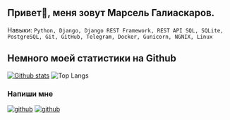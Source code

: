 ## Привет👋, меня зовут Марсель Галиаскаров.
Навыки:
`Python, Django, Django REST Framework, REST API SQL, SQLite, PostgreSQL, Git, GitHub, Telegram, Docker, Gunicorn, NGNIX, Linux`

## Немного моей статистики на Github
[![Github stats](https://github-readme-stats.vercel.app/api?username=Marsel168&show_icons=true&include_all_commits=true)](https://github.com/Marsel168/github-readme-stats)
![Top Langs](https://github-readme-stats.vercel.app/api/top-langs/?username=Marsel168&layout=compact)

### Напиши мне
[![github](https://img.shields.io/badge/google-red?logo=google&logoColor=white&style=for-the-badge)](https://mail.google.com/mail/u/0/?tab=rm&ogbl#inbox?compose=GTvVlcSBmXHqRGdVxPLhRcmHzDDwwWCBKnhpgdQKPVSpbHhxhjWcbkbXzrhvNbnWfKvcpzMSrdjNs)  [![github](https://img.shields.io/badge/vkontakte-blue?logo=vkontakte&logoColor=white&style=for-the-badge)](https://vk.com/id353390804)

